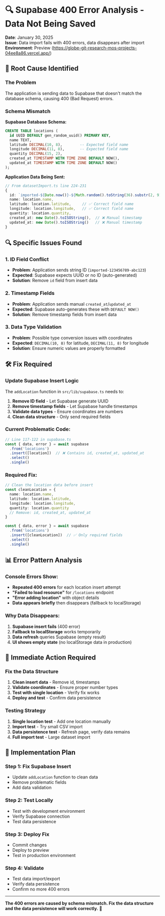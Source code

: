 # 🔍 Supabase 400 Error Analysis - Data Not Being Saved

**Date**: January 30, 2025  
**Issue**: Data import fails with 400 errors, data disappears after import  
**Environment**: Preview (https://globe-git-research-mos-projects-04ee8a86.vercel.app/)

## 🚨 **Root Cause Identified**

### **The Problem**
The application is sending data to Supabase that doesn't match the database schema, causing 400 (Bad Request) errors.

### **Schema Mismatch**
**Supabase Database Schema:**
```sql
CREATE TABLE locations (
  id UUID DEFAULT gen_random_uuid() PRIMARY KEY,
  name TEXT,
  latitude DECIMAL(10, 8),        -- Expected field name
  longitude DECIMAL(11, 8),       -- Expected field name  
  quantity DECIMAL(15, 2),
  created_at TIMESTAMP WITH TIME ZONE DEFAULT NOW(),
  updated_at TIMESTAMP WITH TIME ZONE DEFAULT NOW()
);
```

**Application Data Being Sent:**
```typescript
// From datasetImport.ts line 224-231
{
  id: `imported-${Date.now()}-${Math.random().toString(36).substr(2, 9)}`,  // ❌ String ID instead of UUID
  name: location.name,
  latitude: location.latitude,     // ✅ Correct field name
  longitude: location.longitude,   // ✅ Correct field name
  quantity: location.quantity,
  created_at: new Date().toISOString(),  // ❌ Manual timestamp
  updated_at: new Date().toISOString()   // ❌ Manual timestamp
}
```

## 🔍 **Specific Issues Found**

### **1. ID Field Conflict**
- **Problem**: Application sends string ID (`imported-123456789-abc123`)
- **Expected**: Supabase expects UUID or no ID (auto-generated)
- **Solution**: Remove `id` field from insert data

### **2. Timestamp Fields**
- **Problem**: Application sends manual `created_at`/`updated_at`
- **Expected**: Supabase auto-generates these with `DEFAULT NOW()`
- **Solution**: Remove timestamp fields from insert data

### **3. Data Type Validation**
- **Problem**: Possible type conversion issues with coordinates
- **Expected**: `DECIMAL(10, 8)` for latitude, `DECIMAL(11, 8)` for longitude
- **Solution**: Ensure numeric values are properly formatted

## 🛠️ **Fix Required**

### **Update Supabase Insert Logic**
The `addLocation` function in `src/lib/supabase.ts` needs to:

1. **Remove ID field** - Let Supabase generate UUID
2. **Remove timestamp fields** - Let Supabase handle timestamps
3. **Validate data types** - Ensure coordinates are numbers
4. **Clean data structure** - Only send required fields

### **Current Problematic Code:**
```typescript
// Line 117-122 in supabase.ts
const { data, error } = await supabase
  .from('locations')
  .insert([location])  // ❌ Contains id, created_at, updated_at
  .select()
  .single()
```

### **Required Fix:**
```typescript
// Clean the location data before insert
const cleanLocation = {
  name: location.name,
  latitude: location.latitude,
  longitude: location.longitude,
  quantity: location.quantity
  // Remove: id, created_at, updated_at
}

const { data, error } = await supabase
  .from('locations')
  .insert([cleanLocation])  // ✅ Only required fields
  .select()
  .single()
```

## 📊 **Error Pattern Analysis**

### **Console Errors Show:**
- **Repeated 400 errors** for each location insert attempt
- **"Failed to load resource"** for `/locations` endpoint
- **"Error adding location"** with object details
- **Data appears briefly** then disappears (fallback to localStorage)

### **Why Data Disappears:**
1. **Supabase insert fails** (400 error)
2. **Fallback to localStorage** works temporarily
3. **Data refresh** queries Supabase (empty result)
4. **UI shows empty state** (no localStorage data in production)

## 🎯 **Immediate Action Required**

### **Fix the Data Structure**
1. **Clean insert data** - Remove id, timestamps
2. **Validate coordinates** - Ensure proper number types
3. **Test with single location** - Verify fix works
4. **Deploy and test** - Confirm data persistence

### **Testing Strategy**
1. **Single location test** - Add one location manually
2. **Import test** - Try small CSV import
3. **Data persistence test** - Refresh page, verify data remains
4. **Full import test** - Large dataset import

## 🔧 **Implementation Plan**

### **Step 1: Fix Supabase Insert**
- Update `addLocation` function to clean data
- Remove problematic fields
- Add data validation

### **Step 2: Test Locally**
- Test with development environment
- Verify Supabase connection
- Test data persistence

### **Step 3: Deploy Fix**
- Commit changes
- Deploy to preview
- Test in production environment

### **Step 4: Validate**
- Test data import/export
- Verify data persistence
- Confirm no more 400 errors

---

**The 400 errors are caused by schema mismatch. Fix the data structure and the data persistence will work correctly.** 🎯
